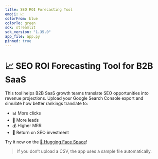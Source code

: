 ```yaml
---
title: SEO ROI Forecasting Tool
emoji: 📈
colorFrom: blue
colorTo: green
sdk: streamlit
sdk_version: "1.35.0"
app_file: app.py
pinned: true
---
```



# 📈 SEO ROI Forecasting Tool for B2B SaaS

This tool helps B2B SaaS growth teams translate SEO opportunities into revenue projections. Upload your Google Search Console export and simulate how better rankings translate to:

- 📊 More clicks
- 🧲 More leads
- 💰 Higher MRR
- 🔁 Return on SEO investment

Try it now on the [🤗 Hugging Face Space](https://huggingface.co/spaces/Em4e/seo-b2b-saas-forecasting-tool)!

> If you don’t upload a CSV, the app uses a sample file automatically.
